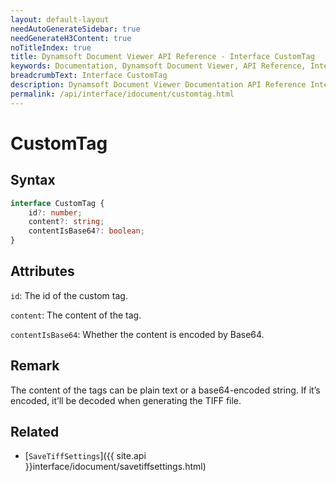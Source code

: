 ```yaml
---
layout: default-layout
needAutoGenerateSidebar: true
needGenerateH3Content: true
noTitleIndex: true
title: Dynamsoft Document Viewer API Reference - Interface CustomTag
keywords: Documentation, Dynamsoft Document Viewer, API Reference, Interface CustomTag
breadcrumbText: Interface CustomTag
description: Dynamsoft Document Viewer Documentation API Reference Interface CustomTag Page
permalink: /api/interface/idocument/customtag.html
---
```


# CustomTag

## Syntax

```typescript
interface CustomTag {
    id?: number;
    content?: string;
    contentIsBase64?: boolean;
}
```

## Attributes

`id`: The id of the custom tag.

`content`: The content of the tag. 

`contentIsBase64`: Whether the content is encoded by Base64. 

## Remark

The content of the tags can be plain text or a base64-encoded string. If it’s encoded, it’ll be decoded when generating the TIFF file.

## Related

- [`SaveTiffSettings`]({{ site.api }}interface/idocument/savetiffsettings.html)